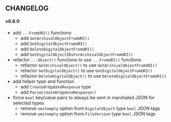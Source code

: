 ## CHANGELOG

#### v0.6.0
  - add `...FromURI()` functions:
    - add `GetArchivalObjectFromURI()`
    - add `GetDigitalObjectFromURI()`
    - add `DeleteDigitalObjectFromURI()`
    - add `GetDigitalObjectIDsForArchivalObjectFromURI()`
  - refactor `...Object()` functions to use `...FromURI()` functions
    - refactor `GetArchivalObject()` to use `GetArchivalObjectFromURI()`
    - refactor `GetDigitalObject()` to use `GetDigitalObjectFromURI()`
    - refactor `DeleteDigitalObject()` to use `DeleteDigitalObjectFromURI()`
  - add helper type and function
    - add `CreateOrUpdateResponse` type
    - add `ParseCreateOrUpdateResponse()`
  - force `bool` key/value pairs to always be sent in marshaled JSON for selected types
    - remove `omitempty` option from `DigitalObject` type `bool` JSON tags
    - remove `omitempty` option from `FileVersion` type `bool` JSON tags
  

